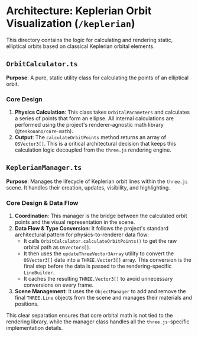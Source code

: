 # Architecture: Keplerian Orbit Visualization (`/keplerian`)

This directory contains the logic for calculating and rendering static, elliptical orbits based on classical Keplerian orbital elements.

## `OrbitCalculator.ts`

**Purpose**: A pure, static utility class for calculating the points of an elliptical orbit.

### Core Design

1.  **Physics Calculation**: This class takes `OrbitalParameters` and calculates a series of points that form an ellipse. All internal calculations are performed using the project's renderer-agnostic math library (`@teskooano/core-math`).
2.  **Output**: The `calculateOrbitPoints` method returns an array of `OSVector3[]`. This is a critical architectural decision that keeps this calculation logic decoupled from the `three.js` rendering engine.

## `KeplerianManager.ts`

**Purpose**: Manages the lifecycle of Keplerian orbit lines within the `three.js` scene. It handles their creation, updates, visibility, and highlighting.

### Core Design & Data Flow

1.  **Coordination**: This manager is the bridge between the calculated orbit points and the visual representation in the scene.
2.  **Data Flow & Type Conversion**: It follows the project's standard architectural pattern for physics-to-renderer data flow:
    - It calls `OrbitCalculator.calculateOrbitPoints()` to get the raw orbital path as `OSVector3[]`.
    - It then uses the `updateThreeVector3Array` utility to convert the `OSVector3[]` data into a `THREE.Vector3[]` array. This conversion is the final step before the data is passed to the rendering-specific `LineBuilder`.
    - It caches the resulting `THREE.Vector3[]` to avoid unnecessary conversions on every frame.
3.  **Scene Management**: It uses the `ObjectManager` to add and remove the final `THREE.Line` objects from the scene and manages their materials and positions.

This clear separation ensures that core orbital math is not tied to the rendering library, while the manager class handles all the `three.js`-specific implementation details.

